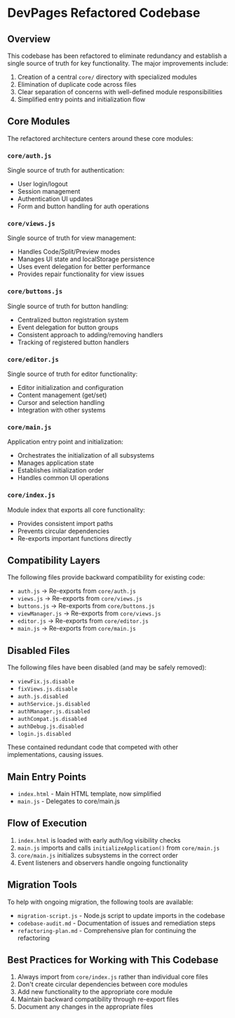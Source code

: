 # DevPages Refactored Codebase

## Overview

This codebase has been refactored to eliminate redundancy and establish a single source of truth for key functionality. The major improvements include:

1. Creation of a central `core/` directory with specialized modules
2. Elimination of duplicate code across files
3. Clear separation of concerns with well-defined module responsibilities
4. Simplified entry points and initialization flow

## Core Modules

The refactored architecture centers around these core modules:

### `core/auth.js`

Single source of truth for authentication:
- User login/logout
- Session management
- Authentication UI updates
- Form and button handling for auth operations

### `core/views.js`

Single source of truth for view management:
- Handles Code/Split/Preview modes
- Manages UI state and localStorage persistence
- Uses event delegation for better performance
- Provides repair functionality for view issues

### `core/buttons.js`

Single source of truth for button handling:
- Centralized button registration system
- Event delegation for button groups
- Consistent approach to adding/removing handlers
- Tracking of registered button handlers

### `core/editor.js`

Single source of truth for editor functionality:
- Editor initialization and configuration
- Content management (get/set)
- Cursor and selection handling
- Integration with other systems

### `core/main.js`

Application entry point and initialization:
- Orchestrates the initialization of all subsystems
- Manages application state
- Establishes initialization order
- Handles common UI operations

### `core/index.js`

Module index that exports all core functionality:
- Provides consistent import paths
- Prevents circular dependencies
- Re-exports important functions directly

## Compatibility Layers

The following files provide backward compatibility for existing code:

- `auth.js` → Re-exports from `core/auth.js`
- `views.js` → Re-exports from `core/views.js`
- `buttons.js` → Re-exports from `core/buttons.js`
- `viewManager.js` → Re-exports from `core/views.js`
- `editor.js` → Re-exports from `core/editor.js`
- `main.js` → Re-exports from `core/main.js`

## Disabled Files

The following files have been disabled (and may be safely removed):
- `viewFix.js.disable`
- `fixViews.js.disable`
- `auth.js.disabled`
- `authService.js.disabled`
- `authManager.js.disabled`
- `authCompat.js.disabled`
- `authDebug.js.disabled`
- `login.js.disabled`

These contained redundant code that competed with other implementations, causing issues.

## Main Entry Points

- `index.html` - Main HTML template, now simplified
- `main.js` - Delegates to core/main.js

## Flow of Execution

1. `index.html` is loaded with early auth/log visibility checks
2. `main.js` imports and calls `initializeApplication()` from `core/main.js`
3. `core/main.js` initializes subsystems in the correct order
4. Event listeners and observers handle ongoing functionality

## Migration Tools

To help with ongoing migration, the following tools are available:

- `migration-script.js` - Node.js script to update imports in the codebase
- `codebase-audit.md` - Documentation of issues and remediation steps
- `refactoring-plan.md` - Comprehensive plan for continuing the refactoring

## Best Practices for Working with This Codebase

1. Always import from `core/index.js` rather than individual core files
2. Don't create circular dependencies between core modules
3. Add new functionality to the appropriate core module
4. Maintain backward compatibility through re-export files
5. Document any changes in the appropriate files 